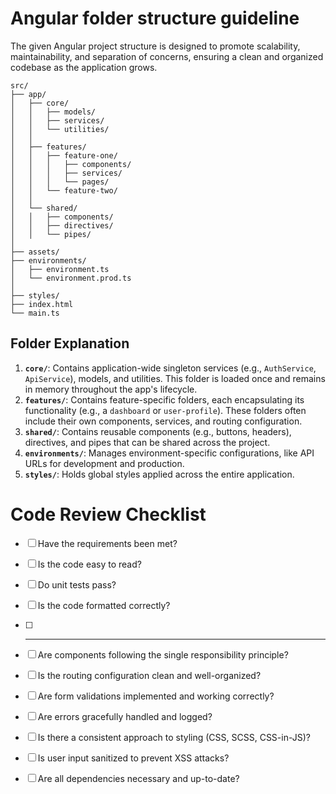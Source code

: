 # Angular folder structure guideline
The given Angular project structure is designed to promote scalability, maintainability, and separation of concerns, ensuring a clean and organized codebase as the application grows.
```plaintext
src/
├── app/
│   ├── core/
│   │   ├── models/
│   │   ├── services/
│   │   └── utilities/
│   │
│   ├── features/
│   │   ├── feature-one/
│   │   │   ├── components/
│   │   │   ├── services/
│   │   │   └── pages/
│   │   └── feature-two/
│   │
│   └── shared/
│   │   ├── components/
│   │   ├── directives/
│   │   └── pipes/
│
├── assets/
├── environments/
│   ├── environment.ts
│   └── environment.prod.ts
│
├── styles/
├── index.html
└── main.ts
```

## Folder Explanation
1. **`core/`**: Contains application-wide singleton services (e.g., `AuthService`, `ApiService`), models, and utilities. This folder is loaded once and remains in memory throughout the app's lifecycle.
2. **`features/`**: Contains feature-specific folders, each encapsulating its functionality (e.g., a `dashboard` or `user-profile`). These  folders often include their own components, services, and routing configuration.
3. **`shared/`**: Contains reusable components (e.g., buttons, headers), directives, and pipes that can be shared across the project.
4. **`environments/`**: Manages environment-specific configurations, like API URLs for development and production.
5. **`styles/`**: Holds global styles applied across the entire application.


# Code Review Checklist
- [ ] Have the requirements been met?
- [ ] Is the code easy to read?
- [ ] Do unit tests pass?
- [ ] Is the code formatted correctly?
- [ ] --------------------------------
- [ ] Are components following the single responsibility principle?
- [ ] Is the routing configuration clean and well-organized?
- [ ] Are form validations implemented and working correctly?
- [ ] Are errors gracefully handled and logged?
- [ ] Is there a consistent approach to styling (CSS, SCSS, CSS-in-JS)?
- [ ] Is user input sanitized to prevent XSS attacks?
- [ ] Are all dependencies necessary and up-to-date?

